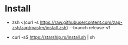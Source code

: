 # Install 

- zsh <(curl -s https://raw.githubusercontent.com/zap-zsh/zap/master/install.zsh) --branch release-v1 

- curl -sS https://starship.rs/install.sh | sh

